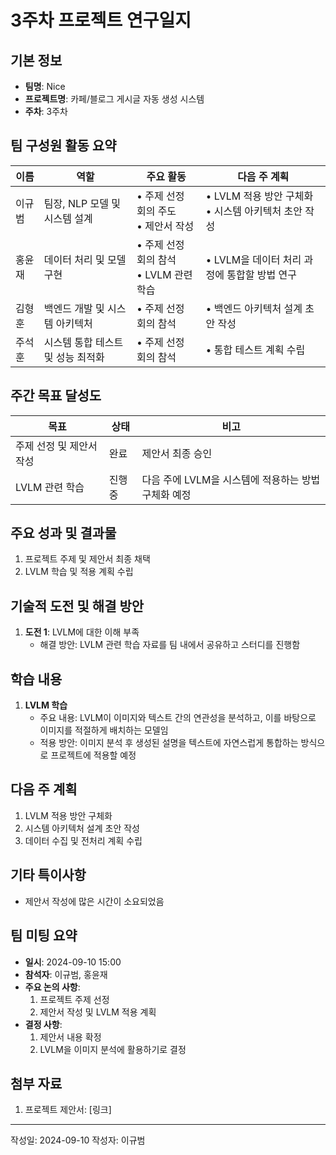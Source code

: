 # 3주차 프로젝트 연구일지

## 기본 정보

- **팀명**: Nice
- **프로젝트명**: 카페/블로그 게시글 자동 생성 시스템
- **주차**: 3주차

## 팀 구성원 활동 요약

| 이름    | 역할                              | 주요 활동                | 다음 주 계획              |
| ------- | --------------------------------- | ------------------------ | ------------------------ |
| 이규범   | 팀장, NLP 모델 및 시스템 설계      | • 주제 선정 회의 주도 <br> • 제안서 작성 | • LVLM 적용 방안 구체화 <br> • 시스템 아키텍처 초안 작성 |
| 홍윤재   | 데이터 처리 및 모델 구현          | • 주제 선정 회의 참석 <br> • LVLM 관련 학습 | • LVLM을 데이터 처리 과정에 통합할 방법 연구 |
| 김형훈   | 백엔드 개발 및 시스템 아키텍처     | • 주제 선정 회의 참석     | • 백엔드 아키텍처 설계 초안 작성 |
| 주석훈   | 시스템 통합 테스트 및 성능 최적화  | • 주제 선정 회의 참석     | • 통합 테스트 계획 수립 |

## 주간 목표 달성도

| 목표          | 상태               | 비고                                |
| ------------- | ------------------ | ----------------------------------- |
| 주제 선정 및 제안서 작성 | 완료               | 제안서 최종 승인 |
| LVLM 관련 학습 | 진행중             | 다음 주에 LVLM을 시스템에 적용하는 방법 구체화 예정 |

## 주요 성과 및 결과물

1. 프로젝트 주제 및 제안서 최종 채택
2. LVLM 학습 및 적용 계획 수립

## 기술적 도전 및 해결 방안

1. **도전 1**: LVLM에 대한 이해 부족
   - 해결 방안: LVLM 관련 학습 자료를 팀 내에서 공유하고 스터디를 진행함

## 학습 내용

1. **LVLM 학습**
   - 주요 내용: LVLM이 이미지와 텍스트 간의 연관성을 분석하고, 이를 바탕으로 이미지를 적절하게 배치하는 모델임
   - 적용 방안: 이미지 분석 후 생성된 설명을 텍스트에 자연스럽게 통합하는 방식으로 프로젝트에 적용할 예정

## 다음 주 계획

1. LVLM 적용 방안 구체화
2. 시스템 아키텍처 설계 초안 작성
3. 데이터 수집 및 전처리 계획 수립

## 기타 특이사항

- 제안서 작성에 많은 시간이 소요되었음

## 팀 미팅 요약

- **일시**: 2024-09-10 15:00
- **참석자**: 이규범, 홍윤재
- **주요 논의 사항**:
  1. 프로젝트 주제 선정
  2. 제안서 작성 및 LVLM 적용 계획
- **결정 사항**:
  1. 제안서 내용 확정
  2. LVLM을 이미지 분석에 활용하기로 결정

## 첨부 자료

1. 프로젝트 제안서: [링크]

---

작성일: 2024-09-10
작성자: 이규범
